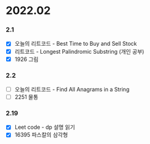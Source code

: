 # 2022.02

### 2.1
- [x] 오늘의 리트코드 - Best Time to Buy and Sell Stock
- [x] 리트코드 - Longest Palindromic Substring (개인 공부)
- [x] 1926 그림

### 2.2
- [ ] 오늘의 리트코드 - Find All Anagrams in a String
- [ ] 2251 물통 

### 2.19
- [x] Leet code - dp 설명 읽기
- [x] 16395 파스칼의 삼각형
